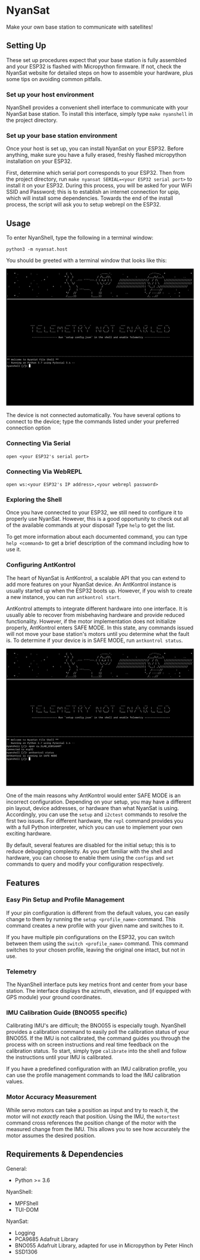 # NyanSat

Make your own base station to communicate with satellites!

## Setting Up

These set up procedures expect that your base station is fully assembled and your ESP32 is flashed with Micropython firmware. If not, check the NyanSat website for detailed steps on how to assemble your hardware, plus some tips on avoiding common pitfalls.

### Set up your host environment

NyanShell provides a convenient shell interface to communicate with your NyanSat base station. To install this interface, simply type `make nyanshell` in the project directory.

### Set up your base station environment

Once your host is set up, you can install NyanSat on your ESP32. Before anything, make sure you have a fully erased, freshly flashed micropython installation on your ESP32.

 First, determine which serial port corresponds to your ESP32. Then from the project directory, run `make nyansat SERIAL=<your ESP32 serial port>` to install it on your ESP32. During this process, you will be asked for your WiFi SSID and Password; this is to establish an internet connection for upip, which will install some dependencies. Towards the end of the install process, the script will ask you to setup webrepl on the ESP32.

## Usage

To enter NyanShell, type the following in a terminal window:

```
python3 -m nyansat.host
```

You should be greeted with a terminal window that looks like this:

![Initial Terminal Window](doc_images/start_terminal.png)

The device is not connected automatically. You have several options to connect to the device; type the commands listed under your preferred connection option

### Connecting Via Serial

```
open <your ESP32's serial port>
```

### Connecting Via WebREPL

```
open ws:<your ESP32's IP address>,<your webrepl password>
```

### Exploring the Shell

Once you have connected to your ESP32, we still need to configure it to properly use NyanSat. However, this is a good opportunity to check out all of the available commands at your disposal! Type `help` to get the list.

To get more information about each documented command, you can type `help <command>` to get a brief description of the command including how to use it.

### Configuring AntKontrol

The heart of NyanSat is AntKontrol, a scalable API that you can extend to add more features on your NyanSat device. An AntKontrol instance is usually started up when the ESP32 boots up. However, if you wish to create a new instance, you can run `antkontrol start`. 

AntKontrol attempts to integrate different hardware into one interface. It is usually able to recover from misbehaving hardware and provide reduced functionality. However, if the motor implementation does not initialize properly, AntKontrol enters SAFE MODE. In this state, any commands issued will not move your base station's motors until you determine what the fault is. To determine if your device is in SAFE MODE, run `antkontrol status`. 

![Querying AntKontrol's Status](doc_images/safe_mode.png)

One of the main reasons why AntKontrol would enter SAFE MODE is an incorrect configuration. Depending on your setup, you may have a different pin layout, device addresses, or hardware than what NyanSat is using. Accordingly, you can use the `setup` and `i2ctest` commands to resolve the first two issues. For different hardware, the `repl` command provides you with a full Python interpreter, which you can use to implement your own exciting hardware. 

By default, several features are disabled for the initial setup; this is to reduce debugging complexity. As you get familiar with the shell and hardware, you can choose to enable them using the `configs` and `set` commands to query and modify your configuration respectively.

## Features

### Easy Pin Setup and Profile Management

If your pin configuration is different from the default values, you can easily change to them by running the `setup <profile_name>` command. This command creates a new profile with your given name and switches to it.

If you have multiple pin configurations on the ESP32, you can switch between them using the `switch <profile_name>` command. This command switches to your chosen profile, leaving the original one intact, but not in use.

### Telemetry

The NyanShell interface puts key metrics front and center from your base station. The interface displays the azimuth, elevation, and (if equipped with GPS module) your ground coordinates.

### IMU Calibration Guide (BNO055 specific)

Calibrating IMU's are difficult; the BNO055 is especially tough. NyanShell provides a calibration command to easily poll the calibration status of your BNO055. If the IMU is not calibrated, the command guides you through the process with on screen instructions and real time feedback on the calibration status. To start, simply type `calibrate` into the shell and follow the instructions until your IMU is calibrated.

If you have a predefined configuration with an IMU calibration profile, you can use the profile management commands to load the IMU calibration values.

### Motor Accuracy Measurement

While servo motors can take a position as input and try to reach it, the motor will not _exactly_ reach that position. Using the IMU, the `motortest` command cross references the position change of the motor with the measured change from the IMU. This allows you to see how accurately the motor assumes the desired position.

## Requirements & Dependencies

General:
- Python >= 3.6

NyanShell:
- MPFShell
- TUI-DOM

NyanSat:
- Logging
- PCA9685 Adafruit Library
- BNO055 Adafruit Library, adapted for use in Micropython by Peter Hinch
- SSD1306
